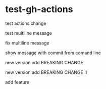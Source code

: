 # test-gh-actions

test actions change

test multiline message

fix multiline message

show message with commit from comand line

new version add BREAKING CHANGE

new version add BREAKING CHANGE II

add feature
